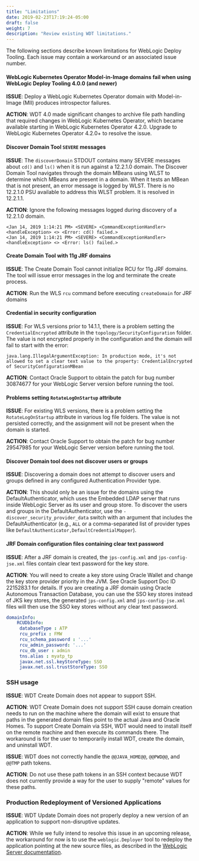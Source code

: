 ```yaml
---
title: "Limitations"
date: 2019-02-23T17:19:24-05:00
draft: false
weight: 7
description: "Review existing WDT limitations."
---
```



The following sections describe known limitations for WebLogic Deploy Tooling. Each issue may contain a workaround or an associated issue number.

#### WebLogic Kubernetes Operator Model-in-Image domains fail when using WebLogic Deploy Tooling 4.0.0 (and newer)
**ISSUE**:
Deploy a WebLogic Kubernetes Operator domain with Model-in-Image (MII) produces introspector failures.

**ACTION**:
WDT 4.0 made significant changes to archive file path handling that required changes in WebLogic Kubernetes Operator,
which became available starting in WebLogic Kubernetes Operator 4.2.0.  Upgrade to WebLogic Kubernetes Operator 4.2.0+
to resolve the issue.

#### Discover Domain Tool `SEVERE` messages

**ISSUE**:
The `discoverDomain` STDOUT contains many SEVERE messages about `cd()` and `ls()` when it is run against a 12.2.1.0
domain. The Discover Domain Tool navigates through the domain MBeans using WLST to determine which MBeans are present
in a domain. When it tests an MBean that is not present, an error message is logged by WLST. There is no 12.2.1.0 PSU
available to address this WLST problem. It is resolved in 12.2.1.1.

**ACTION**:
Ignore the following messages logged during discovery of a 12.2.1.0 domain.
```
<Jan 14, 2019 1:14:21 PM> <SEVERE> <CommandExceptionHandler> <handleException> <> <Error: cd() failed.>
<Jan 14, 2019 1:14:21 PM> <SEVERE> <CommandExceptionHandler> <handleException> <> <Error: ls() failed.>
```

#### Create Domain Tool with 11g JRF domains

**ISSUE**:
The Create Domain Tool cannot initialize RCU for 11g JRF domains. The tool will issue error messages in the log and
terminate the create process.

**ACTION**:
Run the WLS `rcu` command before executing `createDomain` for JRF domains

#### Credential in security configuration

**ISSUE**: For WLS versions prior to 14.1.1, there is a problem setting the `CredentialEncrypted` attribute in the
`topology/SecurityConfiguration` folder. The value is not encrypted properly in the configuration and the domain will
fail to start with the error:
```
java.lang.IllegalArgumentException: In production mode, it's not allowed to set a clear text value to the property: CredentialEncrypted of SecurityConfigurationMBean
```
**ACTION**: Contact Oracle Support to obtain the patch for bug number 30874677 for your WebLogic Server version before running the tool.

#### Problems setting `RotateLogOnStartup` attribute

**ISSUE**: For existing WLS versions, there is a problem setting the `RotateLogOnStartup` attribute in various log file
folders. The value is not persisted correctly, and the assignment will not be present when the domain is started.

**ACTION**: Contact Oracle Support to obtain the patch for bug number 29547985 for your WebLogic Server version before running the tool.

#### Discover Domain tool does not discover users or groups

**ISSUE**: Discovering a domain does not attempt to discover users and groups defined in any configured Authentication Provider type.

**ACTION**: This should only be an issue for the domains using the DefaultAuthenticator, which uses the Embedded LDAP
server that runs inside WebLogic Server as its user and group store.  To discover the users and groups in the
DefaultAuthenticator, use the `-discover_security_provider_data` switch with an argument that includes the
DefaultAuthenticator (e.g., `ALL` or a comma-separated list of provider types like `DefaultAuthenticator,DefaultCredentialMapper`).

#### JRF Domain configuration files containing clear text password

**ISSUE**: After a JRF domain is created, the `jps-config.xml` and `jps-config-jse.xml` files contain clear text password for the key store.

**ACTION**: You will need to create a key store using Oracle Wallet and change the key store provider priority in the
JVM. See Oracle Support Doc ID 2215283.1 for details. If you are creating a JRF domain using Oracle Autonomous
Transaction Database, you can use the SSO key stores instead of JKS key stores, the generated `jps-config.xml` and
`jps-config-jse.xml` files will then use the SSO key stores without any clear text password.

```yaml
domainInfo:
    RCUDbInfo:
     databaseType : ATP
     rcu_prefix : FMW
     rcu_schema_password : '...'
     rcu_admin_password: '...'
     rcu_db_user : admin
     tns.alias : myatp_tp
     javax.net.ssl.keyStoreType: SSO
     javax.net.ssl.trustStoreType: SSO
```

### SSH usage

**ISSUE**: WDT Create Domain does not appear to support SSH.

**ACTION**: WDT Create Domain does not support SSH cause domain creation needs to run on the machine where the domain
will exist to ensure that paths in the generated domain files point to the actual Java and Oracle Homes.  To support
Create Domain via SSH, WDT would need to install itself on the remote machine and then execute its commands there.
The workaround is for the user to temporarily install WDT, create the domain, and uninstall WDT.

**ISSUE**: WDT does not correctly handle the `@@JAVA_HOME@@`, `@@PWD@@`, and `@@TMP` path tokens.

**ACTION**: Do not use these path tokens in an SSH context because WDT does not currently provide a way for the user
to supply "remote" values for these paths.

### Production Redeployment of Versioned Applications

**ISSUE**: WDT Update Domain does not properly deploy a new version of an application to support non-disruptive updates.

**ACTION**: While we fully intend to resolve this issue in an upcoming release, the workaround for now is to use the
`weblogic.Deployer` tool to redeploy the application pointing at the new source files, as described in the
[WebLogic Server documentation](https://docs.oracle.com/en/middleware/fusion-middleware/weblogic-server/12.2.1.4/depgd/redeploy.html#GUID-2C0A6D50-3D20-4167-8091-4A5546DEFD6C).
